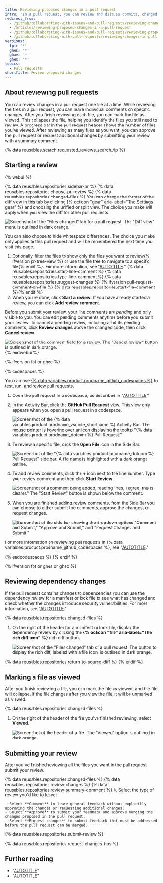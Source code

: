```yaml
---
title: Reviewing proposed changes in a pull request
intro: 'In a pull request, you can review and discuss commits, changed files, and the differences (or "diff") between the files in the base and compare branches.'
redirect_from:
  - /github/collaborating-with-issues-and-pull-requests/reviewing-changes-in-pull-requests/reviewing-proposed-changes-in-a-pull-request
  - /articles/reviewing-proposed-changes-in-a-pull-request
  - /github/collaborating-with-issues-and-pull-requests/reviewing-proposed-changes-in-a-pull-request
  - /github/collaborating-with-pull-requests/reviewing-changes-in-pull-requests/reviewing-proposed-changes-in-a-pull-request
versions:
  fpt: '*'
  ghes: '*'
  ghae: '*'
  ghec: '*'
topics:
  - Pull requests
shortTitle: Review proposed changes
---
```

## About reviewing pull requests

You can review changes in a pull request one file at a time. While reviewing the files in a pull request, you can leave individual comments on specific changes. After you finish reviewing each file, you can mark the file as viewed. This collapses the file, helping you identify the files you still need to review. A progress bar in the pull request header shows the number of files you've viewed. After reviewing as many files as you want, you can approve the pull request or request additional changes by submitting your review with a summary comment.

{% data reusables.search.requested_reviews_search_tip %}

## Starting a review

{% webui %}

{% data reusables.repositories.sidebar-pr %}
{% data reusables.repositories.choose-pr-review %}
{% data reusables.repositories.changed-files %}
You can change the format of the diff view in this tab by clicking {% octicon "gear" aria-label="The Settings gear" %} and choosing the unified or split view. The choice you make will apply when you view the diff for other pull requests.

   ![Screenshot of the "Files changed" tab for a pull request. The "Diff view" menu is outlined in dark orange.](/assets/images/help/pull_requests/diff-settings-menu.png)

   You can also choose to hide whitespace differences. The choice you make only applies to this pull request and will be remembered the next time you visit this page.
1. Optionally, filter the files to show only the files you want to review{% ifversion pr-tree-view %} or use the file tree to navigate to a specific file{% endif %}. For more information, see "[AUTOTITLE](/pull-requests/collaborating-with-pull-requests/reviewing-changes-in-pull-requests/filtering-files-in-a-pull-request)."
{% data reusables.repositories.start-line-comment %}
{% data reusables.repositories.type-line-comment %}
{% data reusables.repositories.suggest-changes %}
{% ifversion pull-request-comment-on-file %}
{% data reusables.repositories.start-file-comment %}{% endif %}
1. When you're done, click **Start a review**. If you have already started a review, you can click **Add review comment**.

Before you submit your review, your line comments are _pending_ and only visible to you. You can edit pending comments anytime before you submit your review. To cancel a pending review, including all of its pending comments, click **Review changes** above the changed code, then click **Cancel review**.

![Screenshot of the comment field for a review. The "Cancel review" button is outlined in dark orange.](/assets/images/help/pull_requests/cancel-review-button.png)
{% endwebui %}

{% ifversion fpt or ghec %}

{% codespaces %}

You can use [{% data variables.product.prodname_github_codespaces %}](/codespaces/overview) to test, run, and review pull requests.

1. Open the pull request in a codespace, as described in "[AUTOTITLE](/codespaces/developing-in-codespaces/using-github-codespaces-for-pull-requests#opening-a-pull-request-in-codespaces)."
2. In the Activity Bar, click the **GitHub Pull Request** view. This view only appears when you open a pull request in a codespace.

   ![Screenshot of the {% data variables.product.prodname_vscode_shortname %} Activity Bar. The mouse pointer is hovering over an icon displaying the tooltip "{% data variables.product.prodname_dotcom %} Pull Request."](/assets/images/help/codespaces/github-pr-view.png)

3. To review a specific file, click the **Open File** icon in the Side Bar.

   ![Screenshot of the "{% data variables.product.prodname_dotcom %} Pull Request" side bar. A file name is highlighted with a dark orange outline.](/assets/images/help/codespaces/changes-in-files.png)

4. To add review comments, click the **+** icon next to the line number. Type your review comment and then click **Start Review**.

   ![Screenshot of a comment being added, reading "Yes, I agree, this is clearer." The "Start Review" button is shown below the comment.](/assets/images/help/codespaces/start-review.png)

5. When you are finished adding review comments, from the Side Bar you can choose to either submit the comments, approve the changes, or request changes.

   ![Screenshot of the side bar showing the dropdown options "Comment and Submit," "Approve and Submit," and "Request Changes and Submit."](/assets/images/help/codespaces/submit-review.png)

For more information on reviewing pull requests in {% data variables.product.prodname_github_codespaces %}, see "[AUTOTITLE](/codespaces/developing-in-codespaces/using-github-codespaces-for-pull-requests)."

{% endcodespaces %}
{% endif %}

{% ifversion fpt or ghes or ghec %}
## Reviewing dependency changes

If the pull request contains changes to dependencies you can use the dependency review for a manifest or lock file to see what has changed and check whether the changes introduce security vulnerabilities. For more information, see "[AUTOTITLE](/pull-requests/collaborating-with-pull-requests/reviewing-changes-in-pull-requests/reviewing-dependency-changes-in-a-pull-request)."

{% data reusables.repositories.changed-files %}

1. On the right of the header for a manifest or lock file, display the dependency review by clicking the **{% octicon "file" aria-label="The rich diff icon" %}** rich diff button.

   ![Screenshot of the "Files changed" tab of a pull request. The button to display the rich diff, labeled with a file icon, is outlined in dark orange.](/assets/images/help/pull_requests/dependency-review-rich-diff.png)

{% data reusables.repositories.return-to-source-diff %}
{% endif %}

## Marking a file as viewed

After you finish reviewing a file, you can mark the file as viewed, and the file will collapse. If the file changes after you view the file, it will be unmarked as viewed.

{% data reusables.repositories.changed-files %}
1. On the right of the header of the file you've finished reviewing, select **Viewed**.

   ![Screenshot of the header of a file. The "Viewed" option is outlined in dark orange.](/assets/images/help/pull_requests/viewed-checkbox.png)

## Submitting your review

After you've finished reviewing all the files you want in the pull request, submit your review.

{% data reusables.repositories.changed-files %}
{% data reusables.repositories.review-changes %}
{% data reusables.repositories.review-summary-comment %}
4. Select the type of review you'd like to leave:

    - Select **Comment** to leave general feedback without explicitly approving the changes or requesting additional changes.
    - Select **Approve** to submit your feedback and approve merging the changes proposed in the pull request.
    - Select **Request changes** to submit feedback that must be addressed before the pull request can be merged.
{% data reusables.repositories.submit-review %}

{% data reusables.repositories.request-changes-tips %}

## Further reading

- "[AUTOTITLE](/repositories/configuring-branches-and-merges-in-your-repository/managing-protected-branches/about-protected-branches#require-pull-request-reviews-before-merging)"
- "[AUTOTITLE](/issues/tracking-your-work-with-issues/filtering-and-searching-issues-and-pull-requests)"
